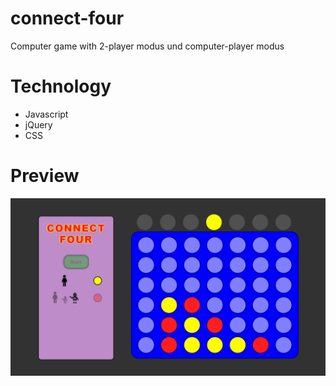 # connect-four

Computer game with 2-player modus und computer-player modus

# Technology

- Javascript
- jQuery
- CSS

# Preview 

<img src="img/screenshot_connect_four.png">
  
